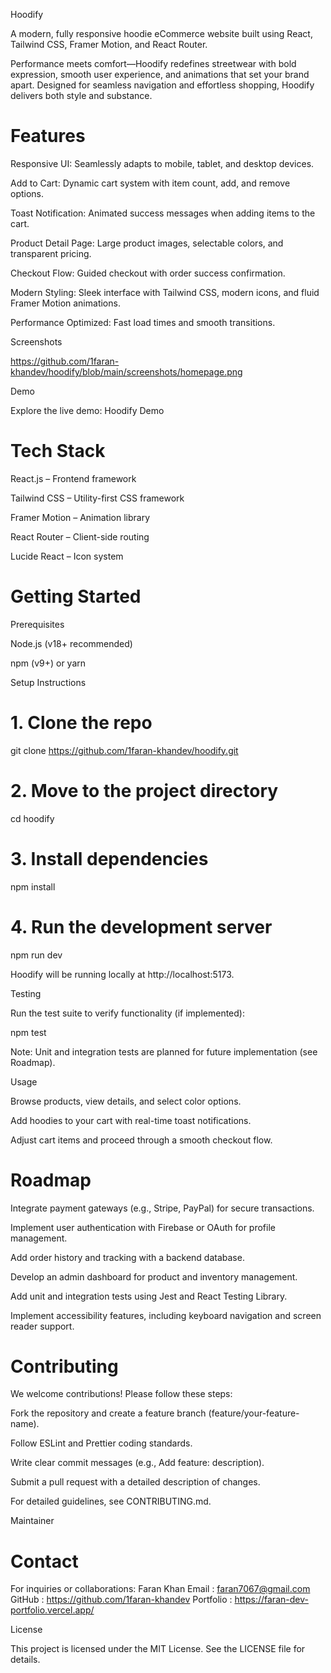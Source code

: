 Hoodify

A modern, fully responsive hoodie eCommerce website built using React, Tailwind CSS, Framer Motion, and React Router.

Performance meets comfort—Hoodify redefines streetwear with bold expression, smooth user experience, and animations that set your brand apart. Designed for seamless navigation and effortless shopping, Hoodify delivers both style and substance.

# Features


Responsive UI: Seamlessly adapts to mobile, tablet, and desktop devices.

Add to Cart: Dynamic cart system with item count, add, and remove options.

Toast Notification: Animated success messages when adding items to the cart.

Product Detail Page: Large product images, selectable colors, and transparent pricing.

Checkout Flow: Guided checkout with order success confirmation.

Modern Styling: Sleek interface with Tailwind CSS, modern icons, and fluid Framer Motion animations.

Performance Optimized: Fast load times and smooth transitions.

Screenshots

https://github.com/1faran-khandev/hoodify/blob/main/screenshots/homepage.png

 
Demo

Explore the live demo: Hoodify Demo

 # Tech Stack

React.js – Frontend framework

Tailwind CSS – Utility-first CSS framework

Framer Motion – Animation library

React Router – Client-side routing

Lucide React – Icon system

# Getting Started

Prerequisites

Node.js (v18+ recommended)

npm (v9+) or yarn

Setup Instructions

# 1. Clone the repo
git clone https://github.com/1faran-khandev/hoodify.git

# 2. Move to the project directory
cd hoodify

# 3. Install dependencies
npm install

# 4. Run the development server
npm run dev

Hoodify will be running locally at http://localhost:5173.

Testing

Run the test suite to verify functionality (if implemented):

npm test

Note: Unit and integration tests are planned for future implementation (see Roadmap).

Usage


Browse products, view details, and select color options.


Add hoodies to your cart with real-time toast notifications.


Adjust cart items and proceed through a smooth checkout flow.

#  Roadmap

Integrate payment gateways (e.g., Stripe, PayPal) for secure transactions.

Implement user authentication with Firebase or OAuth for profile management.

Add order history and tracking with a backend database.

Develop an admin dashboard for product and inventory management.

Add unit and integration tests using Jest and React Testing Library.

Implement accessibility features, including keyboard navigation and screen reader support.

# Contributing

We welcome contributions! Please follow these steps:





Fork the repository and create a feature branch (feature/your-feature-name).



Follow ESLint and Prettier coding standards.



Write clear commit messages (e.g., Add feature: description).



Submit a pull request with a detailed description of changes.

For detailed guidelines, see CONTRIBUTING.md.

Maintainer
# Contact
For inquiries or collaborations:
Faran Khan
Email      : faran7067@gmail.com
GitHub     : https://github.com/1faran-khandev
Portfolio  : https://faran-dev-portfolio.vercel.app/

License

This project is licensed under the MIT License. See the LICENSE file for details.




